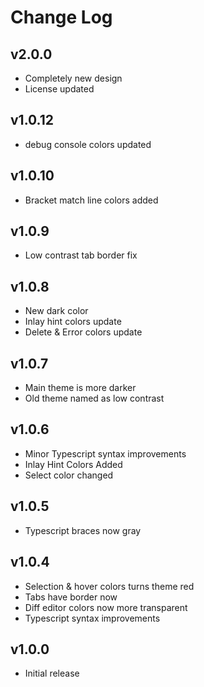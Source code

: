 # Change Log

## v2.0.0
- Completely new design
- License updated

## v1.0.12
- debug console colors updated  

## v1.0.10
- Bracket match line colors added  

## v1.0.9
- Low contrast tab border fix  

## v1.0.8
- New dark color
- Inlay hint colors update
- Delete & Error colors update  

## v1.0.7
- Main theme is more darker
- Old theme named as low contrast  

## v1.0.6
- Minor Typescript syntax improvements
- Inlay Hint Colors Added
- Select color changed  

## v1.0.5
- Typescript braces now gray  

## v1.0.4
- Selection & hover colors turns theme red
- Tabs have border now
- Diff editor colors now more transparent
- Typescript syntax improvements  

## v1.0.0
- Initial release  
